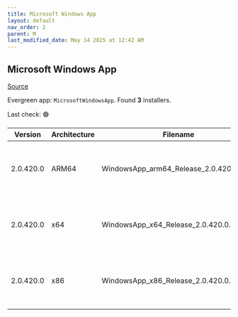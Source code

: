 ```yaml
---
title: Microsoft Windows App
layout: default
nav_order: 2
parent: M
last_modified_date: May 14 2025 at 12:42 AM
---
```


## Microsoft Windows App

[Source](https://learn.microsoft.com/en-us/windows-app/whats-new)

Evergreen app: `MicrosoftWindowsApp`. Found **3** installers.

Last check: 🟢

| Version   | Architecture | Filename                                | URI                                                                                                                                                                                                                                                                            |
| --------- | ------------ | --------------------------------------- | ------------------------------------------------------------------------------------------------------------------------------------------------------------------------------------------------------------------------------------------------------------------------------ |
| 2.0.420.0 | ARM64        | WindowsApp_arm64_Release_2.0.420.0.msix | [https://res.cdn.office.net/remote-desktop-windows-client/369277f2-4416-45dc-9ee1-73c4c289d5f3/WindowsApp_arm64_Release_2.0.420.0.msix](https://res.cdn.office.net/remote-desktop-windows-client/369277f2-4416-45dc-9ee1-73c4c289d5f3/WindowsApp_arm64_Release_2.0.420.0.msix) |
| 2.0.420.0 | x64          | WindowsApp_x64_Release_2.0.420.0.msix   | [https://res.cdn.office.net/remote-desktop-windows-client/a0934d05-df8a-4858-be11-672d66137d2f/WindowsApp_x64_Release_2.0.420.0.msix](https://res.cdn.office.net/remote-desktop-windows-client/a0934d05-df8a-4858-be11-672d66137d2f/WindowsApp_x64_Release_2.0.420.0.msix)     |
| 2.0.420.0 | x86          | WindowsApp_x86_Release_2.0.420.0.msix   | [https://res.cdn.office.net/remote-desktop-windows-client/3a99b557-9f65-4daa-9fa3-edeb09888988/WindowsApp_x86_Release_2.0.420.0.msix](https://res.cdn.office.net/remote-desktop-windows-client/3a99b557-9f65-4daa-9fa3-edeb09888988/WindowsApp_x86_Release_2.0.420.0.msix)     |
